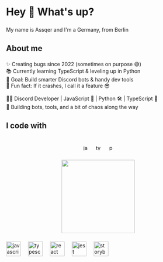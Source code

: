 <h1 align="left">Hey 👋 What's up?</h1>

###

<p align="left">My name is Assqer and I'm a Germany, from Berlin</p>

###

<h2 align="left">About me</h2>

###

<p align="left">✨ Creating bugs since 2022 (sometimes on purpose 😅)<br>📚 Currently learning TypeScript & leveling up in Python<br>🎯 Goal: Build smarter Discord bots & handy dev tools<br>🎲 Fun fact: If it crashes, I call it a feature 😎<br><br>👨‍💻 Discord Developer | JavaScript 💬 | Python 🛠️ | TypeScript 🚀<br>🤖 Building bots, tools, and a bit of chaos along the way</p>

###

<h2 align="left">I code with</h2>

###

<br clear="both">

<div align="center">
  <img src="https://skillicons.dev/icons?i=js" height="15" alt="javascript logo"  />
  <img width="12" />
  <img src="https://skillicons.dev/icons?i=ts" height="15" alt="typescript logo"  />
  <img width="12" />
  <img src="https://skillicons.dev/icons?i=py" height="15" alt="python logo"  />
</div>

###

<div align="center">
  <img height="200" src="https://media.discordapp.net/attachments/1369414850463399956/1369696831872700477/Assqer.png?ex=686be714&is=686a9594&hm=14e4312b59160dd509c46dbc264a7d4e2be59a97474acb91325fdd380720d09d&=&format=webp&quality=lossless"  />
</div>

###

<div align="left">
  <img src="https://cdn.jsdelivr.net/gh/devicons/devicon/icons/javascript/javascript-original.svg" height="40" alt="javascript logo"  />
  <img width="12" />
  <img src="https://cdn.jsdelivr.net/gh/devicons/devicon/icons/typescript/typescript-original.svg" height="40" alt="typescript logo"  />
  <img width="12" />
  <img src="https://cdn.jsdelivr.net/gh/devicons/devicon/icons/react/react-original.svg" height="40" alt="react logo"  />
  <img width="12" />
  <img src="https://cdn.jsdelivr.net/gh/devicons/devicon/icons/jest/jest-plain.svg" height="40" alt="jest logo"  />
  <img width="12" />
  <img src="https://cdn.jsdelivr.net/gh/devicons/devicon/icons/storybook/storybook-original.svg" height="40" alt="storybook logo"  />
</div>

###
